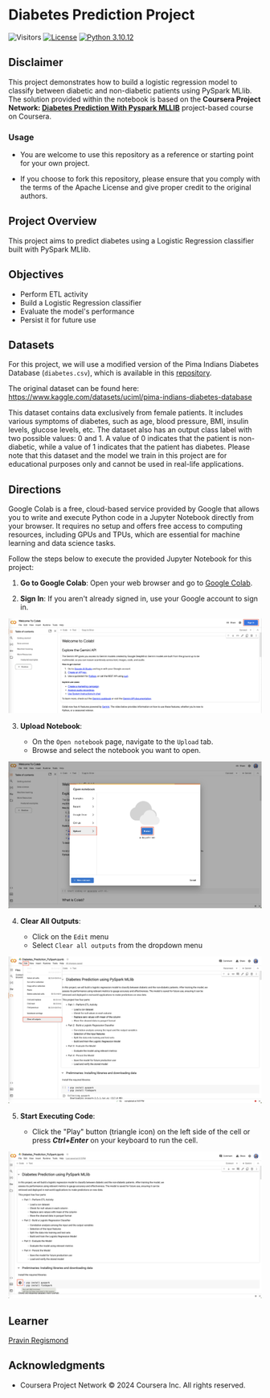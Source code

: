 # Diabetes Prediction Project

![Visitors](https://api.visitorbadge.io/api/visitors?path=https%3A%2F%2Fgithub.com%2Fpregismond%2Fcoursera-diabetes-prediction&label=Visitors&countColor=%230d76a8&style=flat&labelStyle=none)
[![License](https://img.shields.io/badge/License-Apache_2.0-0D76A8?style=flat)](https://opensource.org/licenses/Apache-2.0)
[![Python 3.10.12](https://img.shields.io/badge/Python-3.10.12-green.svg)](https://shields.io/)

## Disclaimer

This project demonstrates how to build a logistic regression model to classify between diabetic and non-diabetic patients using PySpark MLlib. The solution provided within the notebook is based on the **Coursera Project Network: [Diabetes Prediction With Pyspark MLLIB](https://www.coursera.org/learn/diabetes-prediction-with-pyspark-mllib)** project-based course on Coursera.

### Usage

* You are welcome to use this repository as a reference or starting point for your own project.

* If you choose to fork this repository, please ensure that you comply with the terms of the Apache License and give proper credit to the original authors.

## Project Overview

This project aims to predict diabetes using a Logistic Regression classifier built with PySpark MLlib.

## Objectives

* Perform ETL activity
* Build a Logistic Regression classifier
* Evaluate the model's performance
* Persist it for future use

## Datasets

For this project, we will use a modified version of the Pima Indians Diabetes Database (`diabetes.csv`), which is available in this [repository](https://github.com/pregismond/diabetes_dataset).

The original dataset can be found here: https://www.kaggle.com/datasets/uciml/pima-indians-diabetes-database

This dataset contains data exclusively from female patients. It includes various symptoms of diabetes, such as age, blood pressure, BMI, insulin levels, glucose levels, etc. The dataset also has an output class label with two possible values: 0 and 1. A value of 0 indicates that the patient is non-diabetic, while a value of 1 indicates that the patient has diabetes. Please note that this dataset and the model we train in this project are for educational purposes only and cannot be used in real-life applications.

## Directions

Google Colab is a free, cloud-based service provided by Google that allows you to write and execute Python code in a Jupyter Notebook directly from your browser. It requires no setup and offers free access to computing resources, including GPUs and TPUs, which are essential for machine learning and data science tasks.

Follow the steps below to execute the provided Jupyter Notebook for this project:

1. **Go to Google Colab**: Open your web browser and go to [Google Colab](https://colab.research.google.com/).

2. **Sign In**: If you aren't already signed in, use your Google account to sign in.

![colab-00](./images/colab-00.png)

3. **Upload Notebook**:

    - On the `Open notebook` page, navigate to the `Upload` tab.
    - Browse and select the notebook you want to open.

![colab-01](./images/colab-01.png)

4. **Clear All Outputs**:

    - Click on the `Edit` menu
    - Select `Clear all outputs` from the dropdown menu

![colab-06](./images/colab-06.png)

5. **Start Executing Code**:

    - Click the "Play" button (triangle icon) on the left side of the cell or press ***Ctrl+Enter*** on your keyboard to run the cell.

![colab-02](./images/colab-02.png)

## Learner

[Pravin Regismond](https://www.linkedin.com/in/pregismond)

## Acknowledgments

* Coursera Project Network © 2024 Coursera Inc. All rights reserved.
